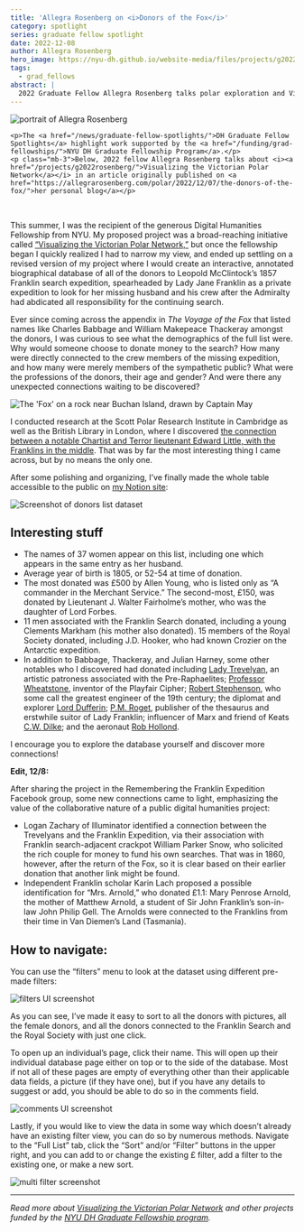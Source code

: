 ```yaml
---
title: 'Allegra Rosenberg on <i>Donors of the Fox</i>'
category: spotlight
series: graduate fellow spotlight
date: 2022-12-08
author: Allegra Rosenberg
hero_image: https://nyu-dh.github.io/website-media/files/projects/g2022rosenberg.jpg
tags:
  - grad_fellows
abstract: |
  2022 Graduate Fellow Allegra Rosenberg talks polar exploration and Victorian social network analysis.
---
```


<article class="message is-success mb-4" style="max-width:800px">
  <div class="message-body has-text-warning">
    <img src="https://nyu-dh.github.io/website-media/files/people/rosenberg.jpg" class="is-pulled-right circle-128" alt="portrait of Allegra Rosenberg"/>

    <p>The <a href="/news/graduate-fellow-spotlights/">DH Graduate Fellow Spotlights</a> highlight work supported by the <a href="/funding/grad-fellowships/">NYU DH Graduate Fellowship Program</a>.</p>
    <p class="mb-3">Below, 2022 fellow Allegra Rosenberg talks about <i><a href="/projects/g2022rosenberg/">Visualizing the Victorian Polar Network</a></i> in an article originally published on <a href="https://allegrarosenberg.com/polar/2022/12/07/the-donors-of-the-fox/">her personal blog</a></p>
  </div>
</article>
<br>

This summer, I was the recipient of the generous Digital Humanities Fellowship from NYU. My proposed project was a broad-reaching initiative called [“Visualizing the Victorian Polar Network,”](/projects/g2022rosenberg/) but once the fellowship began I quickly realized I had to narrow my view, and ended up settling on a revised version of my project where I would create an interactive, annotated biographical database of all of the donors to Leopold McClintock’s 1857 Franklin search expedition, spearheaded by Lady Jane Franklin as a private expedition to look for her missing husband and his crew after the Admiralty had abdicated all responsibility for the continuing search.

Ever since coming across the appendix in _The Voyage of the Fox_ that listed names like Charles Babbage and William Makepeace Thackeray amongst the donors, I was curious to see what the demographics of the full list were. Why would someone choose to donate money to the search? How many were directly connected to the crew members of the missing expedition, and how many were merely members of the sympathetic public? What were the professions of the donors, their age and gender? And were there any unexpected connections waiting to be discovered?

![The 'Fox' on a rock near Buchan Island, drawn by Captain May](https://nyu-dh.github.io/website-media/files/projects/g2022rosenberg.jpg)

I conducted research at the Scott Polar Research Institute in Cambridge as well as the British Library in London, where I discovered [the connection between a notable Chartist and Terror lieutenant Edward Little, with the Franklins in the middle](https://allegrarosenberg.com/polar/2022/07/14/g-julian-harney-the-1857-franklin-search/). That was by far the most interesting thing I came across, but by no means the only one.

After some polishing and organizing, I’ve finally made the whole table accessible to the public on [my Notion site](https://allegrarosenberg.notion.site/9d3c4db5a6f743668405ef7166729358?v=25c9bbaa820c4542b8e1a6278f5ec7c7):

![Screenshot of donors list dataset](https://nyu-dh.github.io/website-media/files/news/donors-fox-screenshot1.png)

## Interesting stuff

- The names of 37 women appear on this list, including one which appears in the same entry as her husband.
- Average year of birth is 1805, or 52-54 at time of donation.
- The most donated was £500 by Allen Young, who is listed only as “A commander in the Merchant Service.” The second-most, £150, was donated by Lieutenant J. Walter Fairholme’s mother, who was the daughter of Lord Forbes.
- 11 men associated with the Franklin Search donated, including a young Clements Markham (his mother also donated). 15 members of the Royal Society donated, including J.D. Hooker, who had known Crozier on the Antarctic expedition.
- In addition to Babbage, Thackeray, and Julian Harney, some other notables who I discovered had donated including [Lady Trevelyan](https://en.wikipedia.org/wiki/Pauline,_Lady_Trevelyan), an artistic patroness associated with the Pre-Raphaelites; [Professor Wheatstone](https://en.wikipedia.org/wiki/Charles_Wheatstone), inventor of the Playfair Cipher; [Robert Stephenson](https://en.wikipedia.org/wiki/Robert_Stephenson), who some call the greatest engineer of the 19th century; the diplomat and explorer [Lord Dufferin](https://en.wikipedia.org/wiki/Frederick_Hamilton-Temple-Blackwood,_1st_Marquess_of_Dufferin_and_Ava); [P.M. Roget](https://en.wikipedia.org/wiki/Peter_Mark_Roget), publisher of the thesaurus and erstwhile suitor of Lady Franklin; influencer of Marx and friend of Keats [C.W. Dilke](https://en.wikipedia.org/wiki/Charles_Wentworth_Dilke); and the aeronaut [Rob Hollond](https://en.wikipedia.org/wiki/Robert_Hollond).

I encourage you to explore the database yourself and discover more connections!

**Edit, 12/8:**

After sharing the project in the Remembering the Franklin Expedition Facebook group, some new connections came to light, emphasizing the value of the collaborative nature of a public digital humanities project:

- Logan Zachary of Illuminator identified a connection between the Trevelyans and the Franklin Expedition, via their association with Franklin search-adjacent crackpot William Parker Snow, who solicited the rich couple for money to fund his own searches. That was in 1860, however, after the return of the Fox, so it is clear based on their earlier donation that another link might be found.
- Independent Franklin scholar Karin Lach proposed a possible identification for “Mrs. Arnold,” who donated £1.1: Mary Penrose Arnold, the mother of Matthew Arnold, a student of Sir John Franklin’s son-in-law John Philip Gell. The Arnolds were connected to the Franklins from their time in Van Diemen’s Land (Tasmania).

## How to navigate:

You can use the “filters” menu to look at the dataset using different pre-made filters:

![filters UI screenshot](https://nyu-dh.github.io/website-media/files/news/donors-fox-screenshot2.png)

As you can see, I’ve made it easy to sort to all the donors with pictures, all the female donors, and all the donors connected to the Franklin Search and the Royal Society with just one click.

To open up an individual’s page, click their name. This will open up their individual database page either on top or to the side of the database. Most if not all of these pages are empty of everything other than their applicable data fields, a picture (if they have one), but if you have any details to suggest or add, you should be able to do so in the comments field.

![comments UI screenshot](https://nyu-dh.github.io/website-media/files/news/donors-fox-screenshot3.png)

Lastly, if you would like to view the data in some way which doesn’t already have an existing filter view, you can do so by numerous methods. Navigate to the “Full List” tab, click the “Sort” and/or “Filter” buttons in the upper right, and you can add to or change the existing £ filter, add a filter to the existing one, or make a new sort.

![multi filter screenshot](https://nyu-dh.github.io/website-media/files/news/donors-fox-screenshot4.png)

---

_Read more about [Visualizing the Victorian Polar Network](/projects/g2022rosenberg/) and other projects funded by the [NYU DH Graduate Fellowship program](/projects/fellowships/)._
